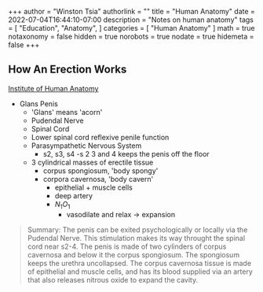 +++
author = "Winston Tsia"
authorlink = ""
title = "Human Anatomy"
date = 2022-07-04T16:44:10-07:00
description = "Notes on human anatomy"
tags = [
    "Education",
    "Anatomy",
]
categories = [
    "Human Anatomy"
]
math = true
notaxonomy = false
hidden = true
norobots = true
nodate = true
hidemeta = false
+++

## How An Erection Works
[Institute of Human Anatomy](https://www.youtube.com/watch?v=3kIncgW_-vI)
- Glans Penis
    - 'Glans' means 'acorn'
    - Pudendal Nerve
    - Spinal Cord
    - Lower spinal cord reflexive penile function 
    - Parasympathetic Nervous System
        - s2, s3, s4
            -s 2 3 and 4 keeps the penis off the floor
    - 3 cylindrical masses of erectile tissue
        - corpus spongiosum, 'body spongy'
        - corpora cavernosa, 'body cavern'
            - epithelial + muscle cells
            - deep artery
            - $N_1O_1$
                - vasodilate and relax -> expansion
> Summary: The penis can be exited psychologically or locally via the Pudendal Nerve. This stimulation makes its way throught the spinal cord near s2-4. The penis is made of two cylinders of corpus cavernosa and below it the corpus spongiosum. The spongiosum keeps the urethra uncollapsed. The corpus cavernosa tissue is made of epithelial and muscle cells, and has its blood supplied via an artery that also releases nitrous oxide to expand the cavity. 